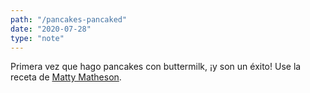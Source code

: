 ```yaml
---
path: "/pancakes-pancaked"
date: "2020-07-28"
type: "note"
---
```


Primera vez que hago pancakes con buttermilk, ¡y son un éxito! Use la receta de [Matty Matheson](https://youtu.be/2iWUUcW08ac).

